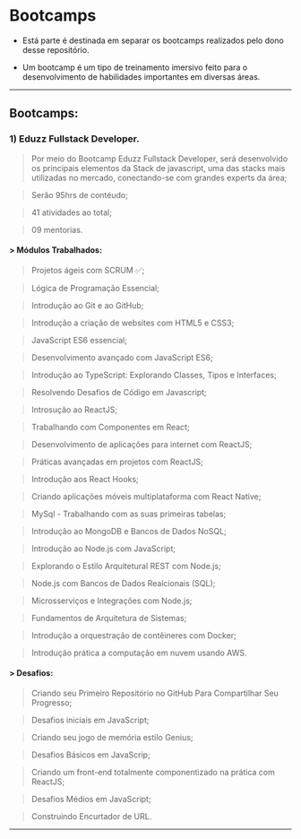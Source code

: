 # Bootcamps

* Está parte é destinada em separar os bootcamps realizados pelo dono desse repositório.

* Um bootcamp é um tipo de treinamento imersivo feito para o desenvolvimento de habilidades importantes em diversas áreas.

--------------------------------------------------------------
## Bootcamps:


### 1) Eduzz Fullstack Developer.

> Por meio do Bootcamp Eduzz Fullstack Developer, será desenvolvido os principais elementos da Stack de javascript, uma das stacks mais utilizadas no mercado, conectando-se com grandes experts da área;

> Serão 95hrs de contéudo;

> 41 atividades ao total;

> 09 mentorias.

#### > Módulos Trabalhados:

> Projetos ágeis com SCRUM ✅;

> Lógica de Programação Essencial;

> Introdução ao Git e ao GitHub;

> Introdução a criação de websites com HTML5 e CSS3;

> JavaScript ES6 essencial;

> Desenvolvimento avançado com JavaScript ES6;

> Introdução ao TypeScript: Explorando Classes, Tipos e Interfaces;

> Resolvendo Desafios de Código em Javascript;

> Introsução ao ReactJS;

> Trabalhando com Componentes em React;

> Desenvolvimento de aplicações para internet com ReactJS;

> Práticas avançadas em projetos com ReactJS;

> Introdução aos React Hooks; 

> Criando aplicações móveis multiplataforma com React Native;

> MySql - Trabalhando com as suas primeiras tabelas;

> Introdução ao MongoDB e Bancos de Dados NoSQL;

> Introdução ao Node.js com JavaScript;

> Explorando o Estilo Arquitetural REST com Node.js;

> Node.js com Bancos de Dados Realcionais (SQL);

> Microsserviços e Integrações com Node.js; 

> Fundamentos de Arquitetura de Sistemas;

> Introdução a orquestração de contêineres com Docker;

> Introdução prática a computação em nuvem usando AWS.  


#### > Desafios:

> Criando seu Primeiro Repositório no GitHub Para Compartilhar Seu Progresso;

> Desafios iniciais em JavaScript;

> Criando seu jogo de memória estilo Genius;

> Desafios Básicos em JavaScrip;

> Criando um front-end totalmente componentizado na prática com ReactJS;

> Desafios Médios em JavaScript;

> Construindo Encurtador de URL.
  
 

--------------------------------------------------------------

